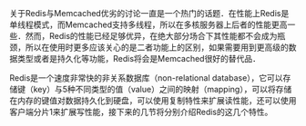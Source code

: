 关于Redis与Memcached优劣的讨论一直是一个热门的话题．在性能上Redis是单线程模式，而Memcached支持多线程，所以在多核服务器上后者的性能更高一些．然而，Redis的性能已经足够优异，在绝大部分场合下其性能都不会成为瓶颈，所以在使用时更多应该关心的是二者功能上的区别，如果需要用到更高级的数据类型或者是持久化等功能，Redis将会是Memcached很好的替代品．

Redis是一个速度非常快的非关系数据库（non-relational database），它可以存储键（key）与5种不同类型的值（value）之间的映射（mapping），可以将存储在内存的键值对数据持久化到硬盘，可以使用复制特性来扩展读性能，还可以使用客户端分片1来扩展写性能，接下来的几节将分别介绍Redis的这几个特性。
